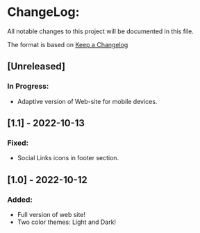 # ChangeLog:
All notable changes to this project will be documented in this file.

The format is based on [Keep a Changelog](https://keepachangelog.com/en/1.0.0/)

## [Unreleased]
### In Progress:
- Adaptive version of Web-site for mobile devices.

## [1.1] - 2022-10-13
### Fixed:
- Social Links icons in footer section.

## [1.0] - 2022-10-12 
### Added:
- Full version of web site!
- Two color themes: Light and Dark!
